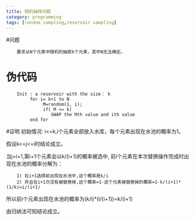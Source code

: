 ```yaml
---
title: 随机抽样问题
category: programming
tags: [random sampling,reservoir sampling]
---
```


#问题
    
        要求从N个元素中随机的抽取k个元素，其中N无法确定。

# 伪代码


        Init : a reservoir with the size： k
             for i= k+1 to N
                  M=random(1, i);
                  if( M <= k)
                     SWAP the Mth value and ith value
             end for

#证明
初始情况: i<=k,i个元素全部放入水库，每个元素出现在水池的概率为1。

假设k<=j<=i时结论成立。

当j=i+1,第i+1个元素会以k/(i+1)的概率被选中, 前i个元素在本次替换操作完成时出现在水池的概率分解为：

        1) 在i+1选择前出现在水池中,这个概率是k/i
        2) 并且在i+1次没有被替换掉,这个概率=1-这个元素被替换掉的概率=1-k/(i+1)*(1/k)=i/(i+1)

所以前i个元素出现在水池的概率为(k/i)*(i/(i+1))=k/(i+1)

由归纳法可知结论成立。

